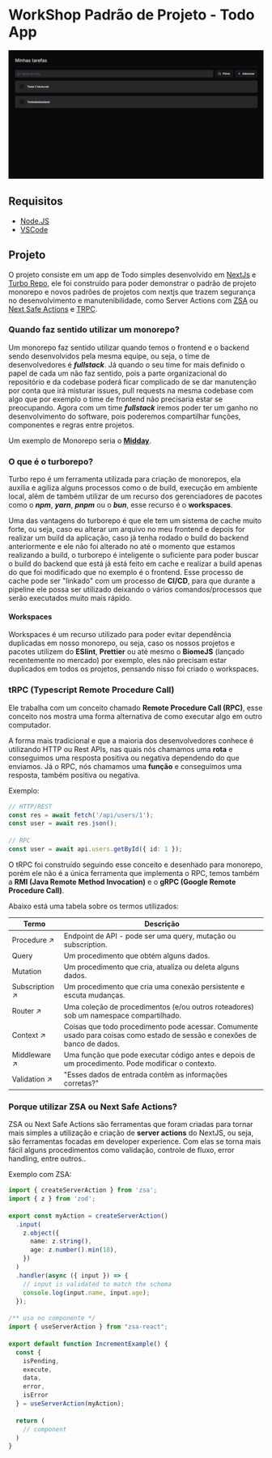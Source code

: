 # WorkShop Padrão de Projeto - Todo App

<img src="./docs/thumb.png">

## Requisitos

- [Node.JS](https://nodejs.org/en)
- [VSCode](htthttps://code.visualstudio.com/download)

## Projeto

O projeto consiste em um app de Todo simples desenvolvido em [NextJs](https://nextjs.org/) e [Turbo Repo](https://turbo.build/), ele foi construído para poder demonstrar o padrão de projeto monorepo e novos padrões de projetos com nextjs que trazem segurança no desenvolvimento e manutenibilidade, como Server Actions com [ZSA](https://zsa.vercel.app/docs/introduction) ou [Next Safe Actions](https://next-safe-action.dev/docs/getting-started) e [TRPC](https://trpc.io).

### Quando faz sentido utilizar um monorepo?

Um monorepo faz sentido utilizar quando temos o frontend e o backend sendo desenvolvidos pela mesma equipe, ou seja, o time de desenvolvedores é ***fullstack***. Já quando o seu time for mais definido o papel de cada um não faz sentido, pois a parte organizacional do repositório e da codebase poderá ficar complicado de se dar manutenção por conta que irá misturar issues, pull requests na mesma codebase com algo que por exemplo o time de frontend não precisaria estar se preocupando. Agora com um time ***fullstack*** iremos poder ter um ganho no desenvolvimento do software, pois poderemos compartilhar funções, componentes e regras entre projetos.

Um exemplo de Monorepo seria o [**Midday**](https://github.com/midday-ai/midday/tree/main).


### O que é o turborepo?

Turbo repo é um ferramenta utilizada para criação de monorepos, ela auxilia e agiliza alguns processos como o de build, execução em ambiente local, além de também utilizar de um recurso dos gerenciadores de pacotes como o ***npm***, ***yarn***, ***pnpm*** ou o ***bun***, esse recurso é o **workspaces**.

Uma das vantagens do turborepo é que ele tem um sistema de cache muito forte, ou seja, caso eu alterar um arquivo no meu frontend e depois for realizar um build da aplicação, caso já tenha rodado o build do backend anteriormente e ele não foi alterado no até o momento que estamos realizando a build, o turborepo é inteligente o suficiente para poder buscar o build do backend que está já está feito em cache e realizar a build apenas do que foi modificado que no exemplo é o frontend. Esse processo de cache pode ser "linkado" com um processo de **CI/CD**, para que durante a pipeline ele possa ser utilizado deixando o vários comandos/processos que serão executados muito mais rápido. 

#### Workspaces

Workspaces é um recurso utilizado para poder evitar dependência duplicadas em nosso monorepo, ou seja, caso os nossos projetos e pacotes utilizem do **ESlint**, **Prettier** ou até mesmo o **BiomeJS** (lançado recentemente no mercado) por exemplo, eles não precisam estar duplicados em todos os projetos, pensando nisso foi criado o workspaces.

### tRPC (Typescript Remote Procedure Call)

Ele trabalha com um conceito chamado **Remote Procedure Call (RPC)**, esse conceito nos mostra uma forma alternativa de como executar algo em outro computador.

A forma mais tradicional e que a maioria dos desenvolvedores conhece é utilizando HTTP ou Rest APIs, nas quais nós chamamos uma **rota** e conseguimos uma resposta positiva ou negativa dependendo do que enviamos. Já o RPC, nós chamamos uma **função** e conseguimos uma resposta, também positiva ou negativa.

Exemplo:

```typescript
// HTTP/REST
const res = await fetch('/api/users/1');
const user = await res.json();

// RPC
const user = await api.users.getById({ id: 1 });
```

O tRPC foi construído seguindo esse conceito e desenhado para monorepo, porém ele não é a única ferramenta que implementa o RPC, temos também a **RMI (Java Remote Method Invocation)** e o **gRPC (Google Remote Procedure Call)**.

Abaixo está uma tabela sobre os termos utilizados:

| Termo            | Descrição                                                                                                  |
|------------------|------------------------------------------------------------------------------------------------------------|
| Procedure ↗      | Endpoint de API - pode ser uma query, mutação ou subscription.                                              |
| Query            | Um procedimento que obtém alguns dados.                                                                     |
| Mutation         | Um procedimento que cria, atualiza ou deleta alguns dados.                                                  |
| Subscription ↗   | Um procedimento que cria uma conexão persistente e escuta mudanças.                                          |
| Router ↗         | Uma coleção de procedimentos (e/ou outros roteadores) sob um namespace compartilhado.                       |
| Context ↗        | Coisas que todo procedimento pode acessar. Comumente usado para coisas como estado de sessão e conexões de banco de dados. |
| Middleware ↗     | Uma função que pode executar código antes e depois de um procedimento. Pode modificar o contexto.            |
| Validation ↗     | "Esses dados de entrada contêm as informações corretas?"                                                    |


### Porque utilizar ZSA ou Next Safe Actions?

ZSA ou Next Safe Actions são ferramentas que foram criadas para tornar mais simples a utilização e criação de **server actions** do NextJS, ou seja, são ferramentas focadas em developer experience. Com elas se torna mais fácil alguns procedimentos como validação, controle de fluxo, error handling, entre outros..

Exemplo com ZSA:

```typescript
import { createServerAction } from 'zsa';
import { z } from 'zod';

export const myAction = createServerAction()
  .input(
    z.object({
      name: z.string(),
      age: z.number().min(18),
    })
  )
  .handler(async ({ input }) => {
    // input is validated to match the schema
    console.log(input.name, input.age); 
  });

/** uso no componente */
import { useServerAction } from "zsa-react";

export default function IncrementExample() {
  const { 
    isPending,
    execute,
    data, 
    error, 
    isError 
  } = useServerAction(myAction); 
  
  return (
    // component
  )
}
```

